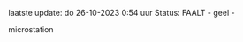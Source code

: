 laatste update: 
do 26-10-2023  0:54   uur 
Status: FAALT - geel - 
<div class="service Y">microstation</div>